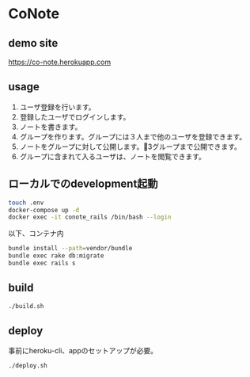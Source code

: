 # CoNote

## demo site

https://co-note.herokuapp.com

## usage

1. ユーザ登録を行います。
1. 登録したユーザでログインします。
1. ノートを書きます。
1. グループを作ります。グループには３人まで他のユーザを登録できます。
1. ノートをグループに対して公開します。3グループまで公開できます。
1. グループに含まれて入るユーザは、ノートを閲覧できます。

## ローカルでのdevelopment起動

```bash
touch .env
docker-compose up -d
docker exec -it conote_rails /bin/bash --login
```

以下、コンテナ内

```bash
bundle install --path=vendor/bundle
bundle exec rake db:migrate
bundle exec rails s
```

## build

```bash
./build.sh
```

## deploy
事前にheroku-cli、appのセットアップが必要。

```bash
./deploy.sh
```